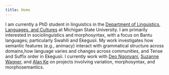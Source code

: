 ```yaml
---
title: Home
---
```


I am currently a PhD student in linguistics in the [Department of Linguistics, Languages, and Cultures](https://linglang.msu.edu/) at Michigan State University. I am primarily interested in sociolinguistics and morphosyntax, with a focus on Bantu languages; particularly Swahili and Ekegusii. My work investigates how semantic features (e.g., animacy) interact with grammatical structure across domains,how language varies and changes across communities, and Tense and Suffix order in Ekegusii.
I currently work with [Deo Ngonyani](https://linglang.msu.edu/people/deo-ngonyani/), [Suzanne Wagner](https://wagnersu.msu.domains), and [Alan Ke](https://alan-ke.com) on projects involving variation, morphosyntax, and morphosemantics. 


